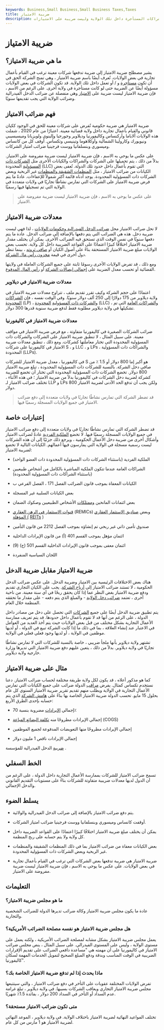```yaml
---
keywords: Business,Small Business,Small Business Taxes,Taxes
title: ضريبة الامتياز
description: تُفرض ضريبة الامتياز على مستوى الولاية ضد الشركات والشراكات المستأجرة داخل تلك الولاية وليست ضريبة على الامتيازات.
---
```


# ضريبة الامتياز
## ما هي ضريبة الامتياز؟

يشير مصطلح ضريبة الامتياز إلى ضريبة تدفعها شركات معينة ترغب في القيام بأعمال تجارية في بعض الولايات. تُعرف أيضًا باسم ضريبة الامتياز ، وهي تمنح الشركة الحق في أن تكون [مستأجرة](/corporatecharter) و / أو تعمل داخل تلك الولاية. قد تكون الشركات في بعض الولايات مسؤولة أيضًا عن الضريبة حتى لو كانت مستأجرة في ولاية أخرى. على الرغم من الاسم ، فإن ضريبة الامتياز ليست ضريبة على [الامتياز](/franchise) وهي منفصلة عن ضرائب الدخل الفيدرالية وضرائب الولاية التي يجب تقديمها سنويًا.

## فهم ضرائب الامتياز

ضريبة الامتياز هي ضريبة حكومية تُفرض على شركات معينة للحق في الوجود ككيان قانوني والقيام بأعمال تجارية داخل ولاية قضائية معينة. اعتبارًا من عام 2020 ، شملت هذه الولايات ألاباما وأركنساس وكاليفورنيا وديلاوير وجورجيا وإلينوي ولويزيانا وميسيسيبي ونيويورك وكارولينا الشمالية وأوكلاهوما وتينيسي وتكساس. أوقف كل من كانساس وميسوري وبنسلفانيا ووست فرجينيا ضرائب امتياز الشركات.

على عكس ما يوحي به الاسم ، فإن ضريبة الامتياز ليست ضريبة مفروضة على الامتياز. بدلاً من ذلك ، يتم تحميلها على الشركات والشراكات والكيانات الأخرى مثل [الشركات ذات المسؤولية](/llc) المحدودة (LLC) التي تقوم بأعمال داخل حدود تلك الدولة. تُعفى بعض الكيانات من ضرائب الامتياز ، مثل [المنظمات الشقيقة والمنظمات](/fraternal-organization) غير الربحية وبعض الشركات ذات المسؤولية المحدودة. يوجد أدناه قائمة أكثر شمولاً للإعفاءات. عادةً ما يتم فرض ضريبة الامتياز على الشركات التي تمارس نشاطًا تجاريًا في ولايات متعددة في الولاية التي تم تسجيلها فيها رسميًا.

> على عكس ما يوحي به الاسم ، فإن ضريبة الامتياز ليست ضريبة مفروضة على الامتياز.

>

## معدلات ضريبة الامتياز

لا تحل ضرائب الامتياز محل [ضرائب الدخل الفيدرالية وحكومات الولايات](/incometax) ، لذا فهي ليست ضريبة دخل. هذه هي الضرائب التي يتم دفعها بالإضافة إلى ضرائب الدخل. عادة ما يتم دفعها سنويًا في نفس الوقت الذي تستحق فيه الضرائب الأخرى. يمكن أن يختلف مقدار ضريبة الامتياز اختلافًا كبيرًا اعتمادًا على القواعد الضريبية داخل كل ولاية. تحسب بعض الولايات مبلغ ضريبة الامتياز المستحقة بناءً على أصول الكيان أو [صافي ثروته](/networth) ، بينما تنظر دول أخرى في قيمة [مخزون رأس مال الشركة](/capitalstock).

ومع ذلك ، قد تفرض الولايات الأخرى رسومًا ثابتة على جميع الشركات العاملة في ولايتها القضائية أو تحسب معدل الضريبة على [إجمالي إيصالات الشركة](/gross-receipts) أو [رأس المال المدفوع](/paidincapital).

### معدلات ضريبة الامتياز في ديلاوير

اعتمادًا على حجم الشركة وكيف تقرر تقديم ملف ، تتراوح معدلات ضريبة الامتياز في ولاية ديلاوير من 175 دولارًا إلى 250 ألف دولار سنويًا. وفي الوقت نفسه ، فإن [الشراكات المحدودة](/limitedpartnership) (LP) ، [والشركات ذات المسؤولية](/llc) [المحدودة](/llc) (LLC) ، [والشراكات العامة](/generalpartnership) التي تم تشكيلها في ولاية ديلاوير مطلوبة فقط لدفع ضريبة سنوية قدرها 300 دولار.

### معدلات ضريبة الامتياز في كاليفورنيا

ضرائب الشركات الصغيرة في كاليفورنيا متفاوتة ، مع فرض ضريبة الامتياز في مواقف معينة. على سبيل المثال ، لا تنطبق ضريبة الامتياز على الشركات والشركات ذات المسؤولية المحدودة التي تختار معاملتها كشركات. ومع ذلك ، تنطبق معدلات ضريبة الامتياز في كاليفورنيا على شركات S ، و LLC ، و LPs ، والشراكات ذات المسؤولية المحدودة (LLPs).

في كاليفورنيا ، معدل ضريبة الامتياز للشركات S هو أكبر إما 800 دولار أو 1.5 ٪ من صافي دخل الشركة. بالنسبة للشركات ذات المسؤولية المحدودة ، تبلغ ضريبة الامتياز 800 دولار. تخضع الشركات ذات المسؤولية المحدودة التي تختار أن تخضع للضريبة كشركة لضريبة دخل الشركات في كاليفورنيا بدلاً من ضريبة الامتياز ؛ في هذه الأثناء ، تختلف ضرائب الامتياز لـ LLP و LPs ولكن يجب أن تدفع الحد الأدنى لضريبة الامتياز 800 دولار.

> قد تضطر الشركة التي تمارس نشاطًا تجاريًا في ولايات متعددة إلى دفع ضرائب الامتياز في جميع الولايات المسجلة رسميًا فيها.

>

## إعتبارات خاصة

قد تضطر الشركة التي تمارس نشاطًا تجاريًا في ولايات متعددة إلى دفع ضرائب الامتياز في جميع الولايات المسجلة رسميًا فيها. لا تخضع [الملكية الفردية](/soleproprietorship) عادةً لضرائب الامتياز وأشكال أخرى من ضريبة دخل الأعمال الحكومية ، ويرجع ذلك جزئيًا إلى أن هذه الشركات ليست رسمية مسجلة في الولاية التي يمارسون فيها أعمالهم. الكيانات التالية لا تخضع لضريبة الامتياز:

- الملكية الفردية (باستثناء الشركات ذات المسؤولية المحدودة ذات العضو الواحد)

- الشراكات العامة عندما تتكون الملكية المباشرة بالكامل من أشخاص طبيعيين (باستثناء الشراكات ذات المسؤولية المحدودة)

- الكيانات المعفاة بموجب قانون الضرائب الفصل 171 ، الفصل الفرعي ب

- بعض الكيانات السلبية غير المسجلة

- بعض ائتمانات المانحين [وممتلكات](/estate) الأشخاص الطبيعيين وصكوك الضمان

- [قنوات الاستثمار في الرهن العقاري](/real-estate-mortgage-investment-conduit-remic) (REMICs) وبعض [صناديق الاستثمار العقاري المؤهلة (](/reit) [REITs](/reit) )

- صندوق تأمين ذاتي غير ربحي تم إنشاؤه بموجب الفصل 2212 من قانون التأمين

- ائتمان مؤهل بموجب القسم 401 (أ) من قانون الإيرادات الداخلية

- ائتمان معفى بموجب قانون الإيرادات الداخلية القسم 501 (ج) (9)

- اللجان السياسية المنفردة

## ضريبة الامتياز مقابل ضريبة الدخل

هناك بعض الاختلافات الرئيسية بين الامتياز وضريبة الدخل. على عكس ضرائب الدخل الحكومية ، لا تستند ضرائب الامتياز إلى [أرباح الشركة](/profit). يجب على الكيان التجاري تقديم ودفع ضريبة الامتياز بغض النظر عما إذا كان يحقق ربحًا في أي سنة معينة. من ناحية أخرى ، تعتمد [ضرائب دخل الولاية](/state-income-tax) - والمبلغ الذي يتم دفعه - على مقدار ما تحققه المنظمة خلال العام.

يتم تطبيق ضريبة الدخل أيضًا على جميع [الشركات](/corporation) التي تحصل على دخل من مصادر داخل الدولة ، على الرغم من أنها قد لا تقوم بأعمال داخل حدودها. قد يتم تعريف ممارسة الأعمال التجارية بشكل مختلف من قبل بعض الولايات حيث يتم أخذ العديد من العوامل في الاعتبار عند إنشاء العلاقة ، بما في ذلك ما إذا كانت الشركة تبيع في الدولة ، أو لديها موظفين في الولاية ، أو لديها وجود فعلي فعلي في الولاية.

تشتهر ولاية ديلاوير بأنها ملجأ ضريبي ، خاصة بالنسبة للشركات التي لا تمارس نشاطًا تجاريًا في ولاية ديلاوير. بدلاً من ذلك ، يتعين عليهم دفع ضريبة الامتياز التي تديرها وزارة خارجية ولاية ديلاوير.

## مثال على ضريبة الامتياز

كما هو مذكور أعلاه ، قد يكون لكل ولاية طريقة مختلفة لحساب ضرائب الامتياز. دعنا نستخدم تكساس كمثال. يفرض [مراقب](/comptroller) الدولة ضرائب على جميع الكيانات التي تمارس الأعمال التجارية في الولاية ويطلب منهم تقديم تقرير ضريبة الامتياز السنوي كل عام بحلول 15 مايو. تحسب الدولة ضريبة الامتياز الخاصة بها بناءً على [هامش الشركة](/margin) الذي يتم حسابه بإحدى الطرق الأربع:

- إجمالي [الإيرادات](/revenue) مضروبة بنسبة 70٪

- إجمالي الإيرادات مطروحًا منه [تكلفة البضائع المباعة](/cogs) (COGS)

- إجمالي الإيرادات مطروحًا منها التعويضات المدفوعة لجميع الموظفين

- إجمالي الإيرادات ناقص 1 مليون دولار

[ضريبة](/taxreturn) الدخل الفيدرالية للمؤسسة .

## الخط السفلي

تسمح ضرائب الامتياز للشركات بممارسة الأعمال التجارية داخل الدولة ، على الرغم من أن الدول لديها معدلات ضريبية متفاوتة للشركات بناءً على مستويات التقديم القانوني والدخل الإجمالي.

## يسلط الضوء

- يتم دفع ضرائب الامتياز بالإضافة إلى ضرائب الدخل الفيدرالية والولائية.

- أوقفت كانساس وميسوري وبنسلفانيا ووست فرجينيا ضرائب امتياز الشركات.

- يمكن أن يختلف مبلغ ضريبة الامتياز اختلافًا كبيرًا اعتمادًا على القواعد الضريبية داخل كل ولاية ولا يتم حسابه على ربح المنظمة.

- بعض الكيانات معفاة من ضرائب الامتياز بما في ذلك المنظمات الشقيقة والمنظمات غير الربحية وبعض الشركات ذات المسؤولية المحدودة.

- ضريبة الامتياز هي ضريبة تدفعها بعض الشركات التي ترغب في القيام بأعمال تجارية في بعض الولايات. على عكس ما يوحي به الاسم ، فإن ضريبة الامتياز ليست ضريبة مفروضة على الامتياز.

## التعليمات

### ما هو مجلس ضريبة الامتياز؟

عادة ما يكون مجلس ضريبة الامتياز وكالة ضرائب تديرها الدولة للضرائب الشخصية والتجارية.

### هل مجلس ضريبة الامتياز هو نفسه مصلحة الضرائب الأمريكية؟

يعمل مجلس ضريبة الامتياز بشكل مشابه لمصلحة الضرائب الأمريكية ، ولكنه يعمل على مستوى الولاية ، وليس على المستوى الفيدرالي. على سبيل المثال ، ينص مجلس ضرائب الامتياز في كاليفورنيا على أن مهمته هي "مساعدة دافعي الضرائب على تقديم الإقرارات الضريبية في الوقت المناسب وبدقة ودفع المبلغ الصحيح لتمويل الخدمات المهمة لسكان كاليفورنيا".

### ماذا يحدث إذا لم تدفع ضريبة الامتياز الخاصة بك؟

تفرض الولايات المختلفة عقوبات على التأخر في دفع ضرائب الامتياز ، والتي سيتتبعها مجلس ضريبة الامتياز التجاري ويعاقب الشركات بسببها. في ولاية ديلاوير ، تبلغ غرامة عدم السداد أو التأخر في السداد 200 دولار ، بفائدة 1.5٪ شهريًا.

### متى تكون ضرائب الامتياز مستحقة؟

تختلف المواعيد النهائية لضريبة الامتياز باختلاف الولاية. في ولاية ديلاوير ، الموعد النهائي لضريبة الامتياز هو 1 مارس من كل عام.

